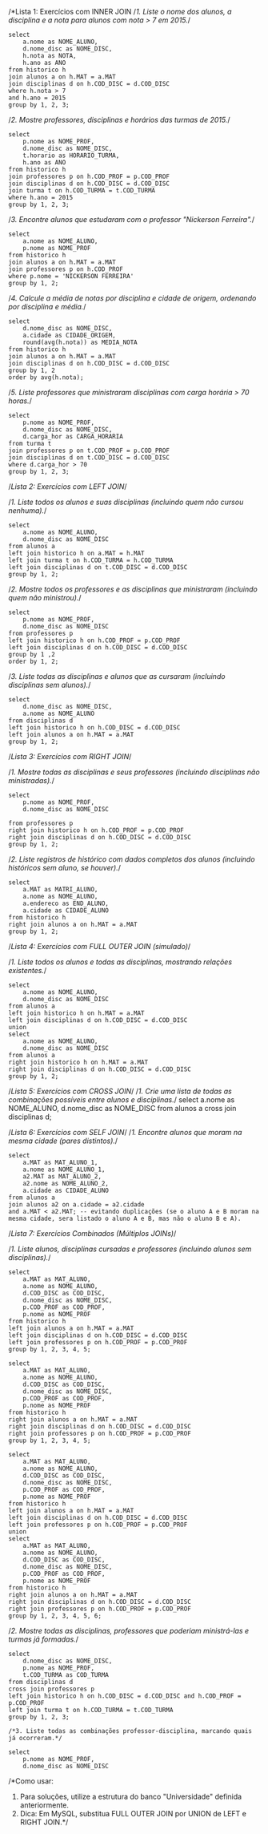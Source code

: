 /*Lista 1: Exercícios com INNER JOIN
/*1. Liste o nome dos alunos, a disciplina e a nota para alunos com nota > 7 em 2015.*/

    select
        a.nome as NOME_ALUNO,
        d.nome_disc as NOME_DISC,
        h.nota as NOTA,
        h.ano as ANO
    from historico h
    join alunos a on h.MAT = a.MAT
    join disciplinas d on h.COD_DISC = d.COD_DISC
    where h.nota > 7 
    and h.ano = 2015
    group by 1, 2, 3;
        
/*2. Mostre professores, disciplinas e horários das turmas de 2015.*/

    select 
        p.nome as NOME_PROF,
        d.nome_disc as NOME_DISC,
        t.horario as HORARIO_TURMA,
        h.ano as ANO
    from historico h
    join professores p on h.COD_PROF = p.COD_PROF
    join disciplinas d on h.COD_DISC = d.COD_DISC
    join turma t on h.COD_TURMA = t.COD_TURMA
    where h.ano = 2015 
    group by 1, 2, 3;

/*3. Encontre alunos que estudaram com o professor "Nickerson Ferreira".*/

    select
        a.nome as NOME_ALUNO,
        p.nome as NOME_PROF
    from historico h
    join alunos a on h.MAT = a.MAT
    join professores p on h.COD_PROF
    where p.nome = 'NICKERSON FERREIRA'
    group by 1, 2;

/*4. Calcule a média de notas por disciplina e cidade de origem, ordenando por disciplina e média.*/

    select
        d.nome_disc as NOME_DISC,
        a.cidade as CIDADE_ORIGEM,
        round(avg(h.nota)) as MEDIA_NOTA
    from historico h
    join alunos a on h.MAT = a.MAT
    join disciplinas d on h.COD_DISC = d.COD_DISC
    group by 1, 2
    order by avg(h.nota);

/*5. Liste professores que ministraram disciplinas com carga horária > 70 horas.*/

    select 
        p.nome as NOME_PROF,
        d.nome_disc as NOME_DISC,
        d.carga_hor as CARGA_HORARIA
    from turma t
    join professores p on t.COD_PROF = p.COD_PROF
    join disciplinas d on t.COD_DISC = d.COD_DISC
    where d.carga_hor > 70
    group by 1, 2, 3;

/*Lista 2: Exercícios com LEFT JOIN*/

/*1. Liste todos os alunos e suas disciplinas (incluindo quem não cursou nenhuma).*/

    select 
        a.nome as NOME_ALUNO,
        d.nome_disc as NOME_DISC
    from alunos a
    left join historico h on a.MAT = h.MAT
    left join turma t on h.COD_TURMA = h.COD_TURMA
    left join disciplinas d on t.COD_DISC = d.COD_DISC
    group by 1, 2;

/*2. Mostre todos os professores e as disciplinas que ministraram (incluindo quem
não ministrou).*/

    select
        p.nome as NOME_PROF,
        d.nome_disc as NOME_DISC
    from professores p
    left join historico h on h.COD_PROF = p.COD_PROF
    left join disciplinas d on h.COD_DISC = d.COD_DISC
    group by 1 ,2
    order by 1, 2;

/*3. Liste todas as disciplinas e alunos que as cursaram (incluindo disciplinas sem
alunos).*/

    select 
        d.nome_disc as NOME_DISC,
        a.nome as NOME_ALUNO
    from disciplinas d
    left join historico h on h.COD_DISC = d.COD_DISC
    left join alunos a on h.MAT = a.MAT
    group by 1, 2;

/*Lista 3: Exercícios com RIGHT JOIN*/

/*1. Mostre todas as disciplinas e seus professores (incluindo disciplinas não
ministradas).*/

    select
        p.nome as NOME_PROF,
        d.nome_disc as NOME_DISC
        
    from professores p
    right join historico h on h.COD_PROF = p.COD_PROF
    right join disciplinas d on h.COD_DISC = d.COD_DISC
    group by 1, 2;

/*2. Liste registros de histórico com dados completos dos alunos (incluindo
históricos sem aluno, se houver).*/

    select 
        a.MAT as MATRI_ALUNO,
        a.nome as NOME_ALUNO,
        a.endereco as END_ALUNO,
        a.cidade as CIDADE_ALUNO
    from historico h
    right join alunos a on h.MAT = a.MAT
    group by 1, 2;
    
/*Lista 4: Exercícios com FULL OUTER JOIN (simulado)*/

/*1. Liste todos os alunos e todas as disciplinas, mostrando relações existentes.*/

    select
        a.nome as NOME_ALUNO,
        d.nome_disc as NOME_DISC
    from alunos a
    left join historico h on h.MAT = a.MAT
    left join disciplinas d on h.COD_DISC = d.COD_DISC
    union
    select
        a.nome as NOME_ALUNO,
        d.nome_disc as NOME_DISC
    from alunos a
    right join historico h on h.MAT = a.MAT
    right join disciplinas d on h.COD_DISC = d.COD_DISC
    group by 1, 2;

/*Lista 5: Exercícios com CROSS JOIN*/
/*1. Crie uma lista de todas as combinações possíveis entre alunos e disciplinas.*/
    select
        a.nome as NOME_ALUNO,
        d.nome_disc as NOME_DISC
    from alunos a
    cross join disciplinas d;

/*Lista 6: Exercícios com SELF JOIN*/
/*1. Encontre alunos que moram na mesma cidade (pares distintos).*/

    select
        a.MAT as MAT_ALUNO_1, 
        a.nome as NOME_ALUNO_1,
        a2.MAT as MAT_ALUNO_2,
        a2.nome as NOME_ALUNO_2,
        a.cidade as CIDADE_ALUNO
    from alunos a
    join alunos a2 on a.cidade = a2.cidade 
    and a.MAT < a2.MAT; -- evitando duplicações (se o aluno A e B moram na mesma cidade, sera listado o aluno A e B, mas não o aluno B e A).

/*Lista 7: Exercícios Combinados (Múltiplos JOINs)*/

/*1. Liste alunos, disciplinas cursadas e professores (incluindo alunos sem
disciplinas).*/

    select 
        a.MAT as MAT_ALUNO,
        a.nome as NOME_ALUNO,
        d.COD_DISC as COD_DISC,
        d.nome_disc as NOME_DISC,
        p.COD_PROF as COD_PROF,
        p.nome as NOME_PROF
    from historico h
    left join alunos a on h.MAT = a.MAT
    left join disciplinas d on h.COD_DISC = d.COD_DISC
    left join professores p on h.COD_PROF = p.COD_PROF
    group by 1, 2, 3, 4, 5;

    select 
        a.MAT as MAT_ALUNO,
        a.nome as NOME_ALUNO,
        d.COD_DISC as COD_DISC,
        d.nome_disc as NOME_DISC,
        p.COD_PROF as COD_PROF,
        p.nome as NOME_PROF
    from historico h
    right join alunos a on h.MAT = a.MAT
    right join disciplinas d on h.COD_DISC = d.COD_DISC
    right join professores p on h.COD_PROF = p.COD_PROF
    group by 1, 2, 3, 4, 5;

    select 
        a.MAT as MAT_ALUNO,
        a.nome as NOME_ALUNO,
        d.COD_DISC as COD_DISC,
        d.nome_disc as NOME_DISC,
        p.COD_PROF as COD_PROF,
        p.nome as NOME_PROF
    from historico h
    left join alunos a on h.MAT = a.MAT
    left join disciplinas d on h.COD_DISC = d.COD_DISC
    left join professores p on h.COD_PROF = p.COD_PROF
    union
    select 
        a.MAT as MAT_ALUNO,
        a.nome as NOME_ALUNO,
        d.COD_DISC as COD_DISC,
        d.nome_disc as NOME_DISC,
        p.COD_PROF as COD_PROF,
        p.nome as NOME_PROF
    from historico h
    right join alunos a on h.MAT = a.MAT
    right join disciplinas d on h.COD_DISC = d.COD_DISC
    right join professores p on h.COD_PROF = p.COD_PROF
    group by 1, 2, 3, 4, 5, 6;

/*2. Mostre todas as disciplinas, professores que poderiam ministrá-las e turmas já
formadas.*/

    select 
        d.nome_disc as NOME_DISC,
        p.nome as NOME_PROF,
        t.COD_TURMA as COD_TURMA
    from disciplinas d
    cross join professores p
    left join historico h on h.COD_DISC = d.COD_DISC and h.COD_PROF = p.COD_PROF
    left join turma t on h.COD_TURMA = t.COD_TURMA
    group by 1, 2, 3;

    /*3. Liste todas as combinações professor-disciplina, marcando quais já ocorreram.*/

    select
        p.nome as NOME_PROF,
        d.nome_disc as NOME_DISC

/*Como usar:
1. Para soluções, utilize a estrutura do banco "Universidade" definida
anteriormente.
2. Dica: Em MySQL, substitua FULL OUTER JOIN por UNION de LEFT e RIGHT
JOIN.*/